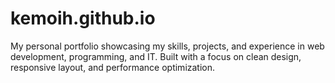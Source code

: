 # kemoih.github.io
My personal portfolio showcasing my skills, projects, and experience in web development, programming, and IT. Built with a focus on clean design, responsive layout, and performance optimization.
